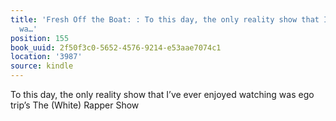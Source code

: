 ```yaml
---
title: 'Fresh Off the Boat: : To this day, the only reality show that I’ve ever enjoyed
  wa…'
position: 155
book_uuid: 2f50f3c0-5652-4576-9214-e53aae7074c1
location: '3987'
source: kindle
---
```


To this day, the only reality show that I’ve ever enjoyed watching was ego trip’s The (White) Rapper Show